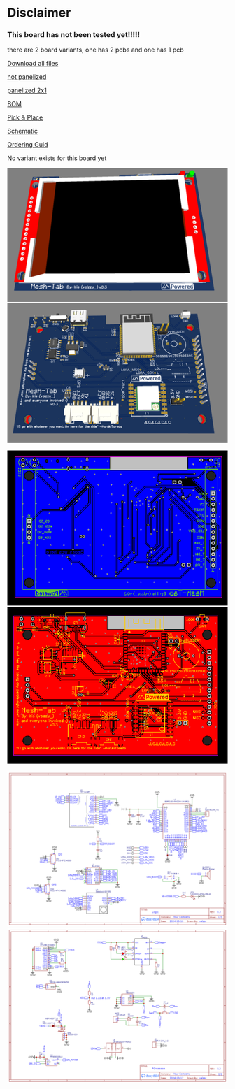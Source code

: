 # Disclaimer

### This board has not been tested yet!!!!!

there are 2 board variants, one has 2 pcbs and one has 1 pcb

[Download all files](<https://github.com/valzzu/Mesh-Tab/raw/refs/heads/main/PCBs/Mesh-Tab/Mesh-Tab_ESP32-S3-WROOM-1-N16R2 (all in one).zip>)

[not panelized](https://github.com/valzzu/Mesh-Tab/raw/refs/heads/main/PCBs/Mesh-Tab_ESP32-S3-WROOM-1-N16R2.zip)

[panelized 2x1](https://github.com/valzzu/Mesh-Tab/raw/refs/heads/main/PCBs/Mesh-Tab_ESP32-S3-WROOM-1-N16R2_panelized_2x1.zip)

[BOM](https://github.com/valzzu/Mesh-Tab/raw/refs/heads/main/PCBs/BOM_Mesh-Tab_ESP32-S3-WROOM-1-N16R2.csv)

[Pick & Place](https://github.com/valzzu/Mesh-Tab/raw/refs/heads/main/PCBs/PickAndPlace_Mesh-Tab_ESP32-S3-WROOM-1-N16R2.csv)

[Schematic](https://github.com/valzzu/Mesh-Tab/raw/refs/heads/main/PCBs/Schematic_Mesh-Tab_ESP32-S3-WROOM-1-N16R2.pdf)

[Ordering Guid](Ordering.md)

No variant exists for this board yet

![Front](/Images/Mesh-Tab/Mesh-Tab_Front.png)
![back](/Images/Mesh-Tab/Mesh-Tab_Back.png)

![PCB Front](/Images/Mesh-Tab/PCB_Mesh-Tab_ESP32-S3-WROOM-1-N16R2_bottom.png)
![PCB back](/Images/Mesh-Tab/PCB_Mesh-Tab_ESP32-S3-WROOM-1-N16R2_top.png)

![Schematic 1](/Images/Mesh-Tab/Sheet_1.png)
![Schematic 2](/Images/Mesh-Tab/Sheet_2.png)
